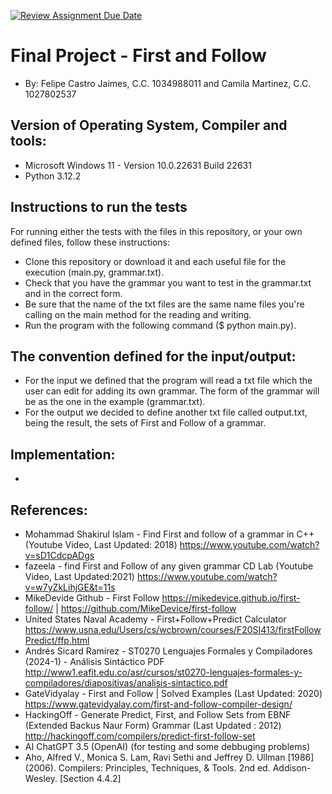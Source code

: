 [![Review Assignment Due Date](https://classroom.github.com/assets/deadline-readme-button-24ddc0f5d75046c5622901739e7c5dd533143b0c8e959d652212380cedb1ea36.svg)](https://classroom.github.com/a/hBnzrcca)
# Final Project - First and Follow
- By: Felipe Castro Jaimes, C.C. 1034988011 and Camila Martinez, C.C. 1027802537
## Version of Operating System, Compiler and tools:
- Microsoft Windows 11 - Version 10.0.22631 Build 22631
- Python 3.12.2
## Instructions to run the tests
For running either the tests with the files in this repository, or your own defined files, follow these instructions:
- Clone this repository or download it and each useful file for the execution (main.py, grammar.txt).
- Check that you have the grammar you want to test in the grammar.txt and in the correct form.
- Be sure that the name of the txt files are the same name files you're calling on the main method for the reading and writing.
- Run the program with the following command ($ python main.py).
## The convention defined for the input/output:
- For the input we defined that the program will read a txt file which the user can edit for adding its own grammar. The form of the grammar will be as the one in the example (grammar.txt).  
- For the output we decided to define another txt file called output.txt, being the result, the sets of First and Follow of a grammar.
## Implementation:
- 
## References:
- Mohammad Shakirul Islam - Find First and follow of a grammar in C++ (Youtube Video, Last Updated: 2018)
https://www.youtube.com/watch?v=sD1CdcpADgs
- fazeela - find First and Follow of any given grammar CD Lab (Youtube Video, Last Updated:2021) 
https://www.youtube.com/watch?v=w7yZkLihjGE&t=11s
- MikeDevide Github - First Follow
https://mikedevice.github.io/first-follow/ | https://github.com/MikeDevice/first-follow
- United States Naval Academy - First+Follow+Predict Calculator 
https://www.usna.edu/Users/cs/wcbrown/courses/F20SI413/firstFollowPredict/ffp.html
- Andrés Sicard Ramírez - ST0270 Lenguajes Formales y Compiladores (2024-1) - Análisis Sintáctico PDF
http://www1.eafit.edu.co/asr/cursos/st0270-lenguajes-formales-y-compiladores/diapositivas/analisis-sintactico.pdf
- GateVidyalay - First and Follow | Solved Examples (Last Updated: 2020) 
https://www.gatevidyalay.com/first-and-follow-compiler-design/
- HackingOff - Generate Predict, First, and Follow Sets from EBNF (Extended Backus Naur Form) Grammar (Last Updated : 2012) 
http://hackingoff.com/compilers/predict-first-follow-set
- AI ChatGPT 3.5 (OpenAI) (for testing and some debbuging problems)
- Aho, Alfred V., Monica S. Lam, Ravi Sethi and Jeffrey D. Ullman [1986] (2006). Compilers:
Principles, Techniques, & Tools. 2nd ed. Addison-Wesley. [Section 4.4.2]
